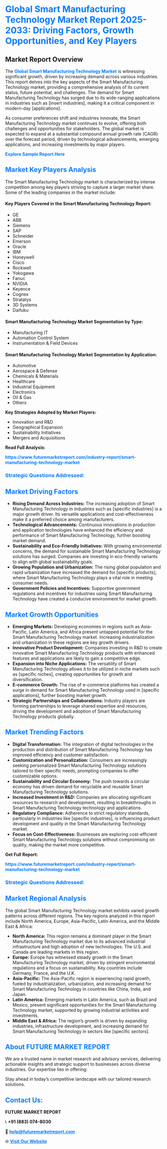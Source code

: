 <h1 style="color: #007BFF;">Global Smart Manufacturing Technology Market Report 2025-2033: Driving Factors, Growth Opportunities, and Key Players</h1>

<section id="overview">
<h2>Market Report Overview</h2>
<p>The <a href="https://www.futuremarketreport.com/industry-report/smart-manufacturing-technology-market" style="color: #007BFF; text-decoration: none;"><strong>Global Smart Manufacturing Technology Market</strong></a> is witnessing significant growth, driven by increasing demand across various industries. This report delves into the key aspects of the Smart Manufacturing Technology market, providing a comprehensive analysis of its current status, future potential, and challenges. The demand for Smart Manufacturing Technology has surged due to its wide-ranging applications in industries such as [insert industries], making it a critical component in modern-day [applications].</p>
<p>As consumer preferences shift and industries innovate, the Smart Manufacturing Technology market continues to evolve, offering both challenges and opportunities for stakeholders. The global market is expected to expand at a substantial compound annual growth rate (CAGR) over the forecast period, driven by technological advancements, emerging applications, and increasing investments by major players.</p>
</section>

<section id="overview">
<p><a href="https://www.futuremarketreport.com/request-sample/reportId=27549" style="color: #007BFF; text-decoration: none;"><strong>Explore Sample Report Here</strong></a></p>
</section>

<section id="key-players">
<h2 style="color: #007BFF;">Market Key Players Analysis</h2>
<p>The Smart Manufacturing Technology market is characterized by intense competition among key players striving to capture a larger market share. Some of the leading companies in the market include:</p>
<h4>Key Players Covered in the Smart Manufacturing Technology Report:</h4>
<ul><li>GE</li><li>ABB</li><li>Siemens</li><li>SAP</li><li>Schneider</li><li>Emerson</li><li>Oracle</li><li>IBM</li><li>Honeywell</li><li>Cisco</li><li>Rockwell</li><li>Yokogawa</li><li>Fanuc</li><li>NVIDIA</li><li>Keyence</li><li>Cognex</li><li>Stratatys</li><li>3D Systems</li><li>Daifuku</li></ul>
<h4>Smart Manufacturing Technology Market Segmentation by Type:</h4>
<ul><li>Manufacturing IT</li><li>Automation Control System</li><li>Instrumentation &amp; Field Devices</li></ul>

<h4>Smart Manufacturing Technology Market Segmentation by Application:</h4>
<ul><li>Automotive</li><li>Aerospace &amp; Defense</li><li>Chemicals &amp; Materials</li><li>Healthcare</li><li>Industrial Equipment</li><li>Electronics</li><li>Oil &amp; Gas</li><li>Others</li></ul>
<p><strong>Key Strategies Adopted by Market Players:</strong></p>
<ul>
<li>Innovation and R&D</li>
<li>Geographical Expansion</li>
<li>Sustainability Initiatives</li>
<li>Mergers and Acquisitions</li>
</ul>
</section>

<section>
<p><strong>Read Full Analysis: </strong></p><a href="https://www.futuremarketreport.com/industry-report/smart-manufacturing-technology-market" style="color: #007BFF; text-decoration: none;"><strong>https://www.futuremarketreport.com/industry-report/smart-manufacturing-technology-market</strong></a>
<h3 style="color: #007BFF;">Strategic Questions Addressed:</h3>
</section>

<section id="driving-factors">
<h2 style="color: #007BFF;">Market Driving Factors</h2>
<ul>
<li><strong>Rising Demand Across Industries:</strong> The increasing adoption of Smart Manufacturing Technology in industries such as [specific industries] is a major growth driver. Its versatile applications and cost-effectiveness make it a preferred choice among manufacturers.</li>
<li><strong>Technological Advancements:</strong> Continuous innovations in production and application technologies have enhanced the efficiency and performance of Smart Manufacturing Technology, further boosting market demand.</li>
<li><strong>Sustainability and Eco-Friendly Initiatives:</strong> With growing environmental concerns, the demand for sustainable Smart Manufacturing Technology solutions has surged. Companies are investing in eco-friendly variants to align with global sustainability goals.</li>
<li><strong>Growing Population and Urbanization:</strong> The rising global population and rapid urbanization have increased the demand for [specific products], where Smart Manufacturing Technology plays a vital role in meeting consumer needs.</li>
<li><strong>Government Policies and Incentives:</strong> Supportive government regulations and incentives for industries using Smart Manufacturing Technology have created a conducive environment for market growth.</li>
</ul>
</section>

<section id="growth-opportunities">
<h2 style="color: #007BFF;">Market Growth Opportunities</h2>
<ul>
<li><strong>Emerging Markets:</strong> Developing economies in regions such as Asia-Pacific, Latin America, and Africa present untapped potential for the Smart Manufacturing Technology market. Increasing industrialization and urbanization in these regions are key growth drivers.</li>
<li><strong>Innovative Product Development:</strong> Companies investing in R&D to create innovative Smart Manufacturing Technology products with enhanced features and applications are likely to gain a competitive edge.</li>
<li><strong>Expansion into Niche Applications:</strong> The versatility of Smart Manufacturing Technology allows it to be utilized in niche markets such as [specific niches], creating opportunities for growth and diversification.</li>
<li><strong>E-commerce Growth:</strong> The rise of e-commerce platforms has created a surge in demand for Smart Manufacturing Technology used in [specific applications], further boosting market growth.</li>
<li><strong>Strategic Partnerships and Collaborations:</strong> Industry players are forming partnerships to leverage shared expertise and resources, driving the development and adoption of Smart Manufacturing Technology products globally.</li>
</ul>
</section>

<section id="trending-factors">
<h2 style="color: #007BFF;">Market Trending Factors</h2>
<ul>
<li><strong>Digital Transformation:</strong> The integration of digital technologies in the production and distribution of Smart Manufacturing Technology has improved efficiency and customer satisfaction.</li>
<li><strong>Customization and Personalization:</strong> Consumers are increasingly seeking personalized Smart Manufacturing Technology solutions tailored to their specific needs, prompting companies to offer customizable options.</li>
<li><strong>Sustainability and Circular Economy:</strong> The push towards a circular economy has driven demand for recyclable and reusable Smart Manufacturing Technology solutions.</li>
<li><strong>Increased Investment in R&D:</strong> Companies are allocating significant resources to research and development, resulting in breakthroughs in Smart Manufacturing Technology technology and applications.</li>
<li><strong>Regulatory Compliance:</strong> Adherence to strict regulatory standards, particularly in industries like [specific industries], is influencing product development and quality in the Smart Manufacturing Technology market.</li>
<li><strong>Focus on Cost-Effectiveness:</strong> Businesses are exploring cost-efficient Smart Manufacturing Technology solutions without compromising on quality, making the market more competitive.</li>
</ul>
</section>

<section>
<p><strong>Get Full Report: </strong></p><a href="https://www.futuremarketreport.com/industry-report/smart-manufacturing-technology-market" style="color: #007BFF; text-decoration: none;"><strong>https://www.futuremarketreport.com/industry-report/smart-manufacturing-technology-market</strong></a>
<h3 style="color: #007BFF;">Strategic Questions Addressed:</h3>
</section>


<section id="regional-analysis">
<h2 style="color: #007BFF;">Market Regional Analysis</h2>
<p>The global Smart Manufacturing Technology market exhibits varied growth patterns across different regions. The key regions analyzed in this report include North America, Europe, Asia-Pacific, Latin America, and the Middle East & Africa:</p>
<ul>
<li><strong>North America:</strong> This region remains a dominant player in the Smart Manufacturing Technology market due to its advanced industrial infrastructure and high adoption of new technologies. The U.S. and Canada are leading markets in this region.</li>
<li><strong>Europe:</strong> Europe has witnessed steady growth in the Smart Manufacturing Technology market, driven by stringent environmental regulations and a focus on sustainability. Key countries include Germany, France, and the U.K.</li>
<li><strong>Asia-Pacific:</strong> The Asia-Pacific region is experiencing rapid growth, fueled by industrialization, urbanization, and increasing demand for Smart Manufacturing Technology in countries like China, India, and Japan.</li>
<li><strong>Latin America:</strong> Emerging markets in Latin America, such as Brazil and Mexico, present significant opportunities for the Smart Manufacturing Technology market, supported by growing industrial activities and investments.</li>
<li><strong>Middle East & Africa:</strong> The region’s growth is driven by expanding industries, infrastructure development, and increasing demand for Smart Manufacturing Technology in sectors like [specific sectors].</li>
</ul>
</section>

<footer>
<h2 style="color: #007BFF;">About FUTURE MARKET REPORT</h2>
<p>We are a trusted name in market research and advisory services, delivering actionable insights and strategic support to businesses across diverse industries. Our expertise lies in offering:</p>

<p>Stay ahead in today’s competitive landscape with our tailored research solutions.</p>

<h2 style="color: #007BFF;">Contact Us:</h2>
<p><strong>FUTURE MARKET REPORT</strong></p>
<p>📞 <strong>+91 (883) 074-8030</strong></p>
<p>📧 <strong><a href="mailto:help@futuremarketreport.com" style="color: #007BFF;">help@futuremarketreport.com</a></strong></p>
<p>🌐 <strong><a href="https://www.futuremarketreport.com/" style="color: #007BFF;">Visit Our Website</a></strong></p>
</footer>